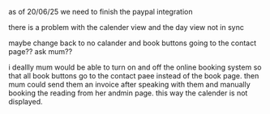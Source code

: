 as of 20/06/25 we need to finish the paypal integration

there is a problem with the calender view and the day view not in sync

maybe change back to no calander and book buttons going to the contact page?? ask mum??

i deallly mum would be able to turn on and off the online booking system so that all book buttons go to the contact paee instead of the book page. then mum could send them an invoice after speaking with them and manually booking the reading from her andmin page. this way the calender is not displayed.